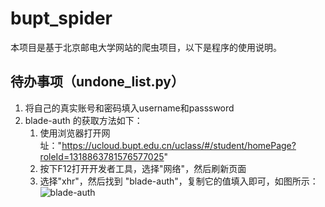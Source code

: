 # bupt_spider

本项目是基于北京邮电大学网站的爬虫项目，以下是程序的使用说明。

## 待办事项（undone_list.py）

1. 将自己的真实账号和密码填入username和passsword
2. blade-auth 的获取方法如下：
   1. 使用浏览器打开网址："https://ucloud.bupt.edu.cn/uclass/#/student/homePage?roleId=1318863781576577025"
   2. 按下F12打开开发者工具，选择"网络"，然后刷新页面
   3. 选择"xhr"，然后找到 "blade-auth"，复制它的值填入即可，如图所示：![blade-auth](public/Image/find_bladeauth.png)